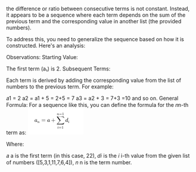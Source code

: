 the difference or ratio between consecutive terms is not constant. Instead, it appears to be a sequence where each term depends on the sum of the previous term and the corresponding value in another list (the provided numbers).

To address this, you need to generalize the sequence based on how it is constructed. Here's an analysis:

Observations:
Starting Value:

The first term (a₁) is 2.
Subsequent Terms:

Each term is derived by adding the corresponding value from the list of numbers to the previous term.
For example:

  𝑎1 = 2
  a2 = a1 + 5 = 2+5 = 7
  a3 = a2 + 3 = 7+3 =10
and so on.
General Formula:
For a sequence like this, you can define the formula for the 𝑛n-th term as:
![AP_Formula](https://github.com/godwinjs/AlgorithmLib/blob/main/assets/non_constant_ap_formula.png)

Where:

  𝑎 a is the first term (in this case, 22),
  𝑑𝑖 is the 𝑖 i-th value from the given list of numbers ([5,3,1,11,7,6,4]),
  𝑛 n is the term number.
